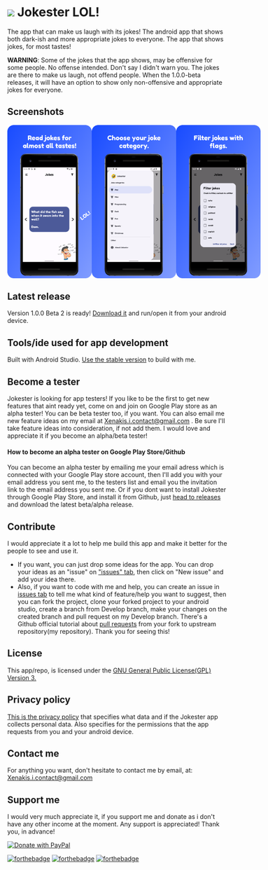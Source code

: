 # <img src="https://user-images.githubusercontent.com/37518738/205691731-a3781c13-075f-49a3-a768-010e52aeed76.png" width="9%"/> Jokester LOL!

The app that can make us laugh with its jokes! The android app that shows both dark-ish and more appropriate jokes to everyone. The app that shows jokes, for most tastes!

**WARNING**: Some of the jokes that the app shows, may be offensive for some people. No offense intended. Don't say I didn't warn you. The jokes are there to make us laugh, not offend people. When the 1.0.0-beta releases, it will have an option to show only non-offensive and appropriate jokes for everyone.

## Screenshots
<div style="display:flex;">
  <img src="screenshots/1.png" width="193" />
  <img src="screenshots/2.png" width="193" />
  <img src="screenshots/3.png" width="193" />
</div>

## Latest release
Version 1.0.0 Beta 2 is ready! [Download it](https://github.com/ioannis-xenakis/Jokester/releases/download/v1.0.0-beta2/jokester-v1.0.0-beta2.apk) and run/open it from your android device.

## Tools/ide used for app development
Built with Android Studio. [Use the stable version](https://developer.android.com/studio) to build with me.

## Become a tester
Jokester is looking for app testers! If you like to be the first to get new features that aint ready yet, come on and join on Google Play store as an alpha tester! You can be beta tester too, if you want. You can also email me new feature ideas on my email at Xenakis.i.contact@gmail.com . Be sure I'll take feature ideas into consideration, if not add them. I would love and appreciate it if you become an alpha/beta tester!  
#### How to become an alpha tester on Google Play Store/Github
You can become an alpha tester by emailing me your email adress which is connected with your Google Play store account, then I'll add you with your email address you sent me, to the testers list and email you the invitation link to the email address you sent me.
Or if you dont want to install Jokester through Google Play Store, and install it from Github, just [head to releases](https://github.com/ioannis-xenakis/Jokester/releases) and  download the latest beta/alpha release.

## Contribute
I would appreciate it a lot to help me build this app and make it better for the people to see and use it.
- If you want, you can just drop some ideas for the app. You can drop your ideas as an "issue" on ["issues" tab](https://github.com/ioannis-xenakis/Jokester/issues), then click on "New issue" and add your idea there.
- Also, if you want to code with me and help, you can create an issue in [issues tab](https://github.com/ioannis-xenakis/Jokester/issues) to tell me what kind of feature/help you want to suggest, then you can fork the project, clone your forked project to your android studio, create a branch from Develop branch, make your changes on the created branch and pull request on my Develop branch. There's a Github official tutorial about [pull requests](https://docs.github.com/en/pull-requests/collaborating-with-pull-requests/proposing-changes-to-your-work-with-pull-requests/creating-a-pull-request-from-a-fork) from your fork to upstream repository(my repository).
Thank you for seeing this!

## License
This app/repo, is licensed under the [GNU General Public License(GPL) Version 3.](LICENSE.md)

## Privacy policy
[This is the privacy policy](PRIVACY_POLICY.md) that specifies what data and if the Jokester app collects personal data.
Also specifies for the permissions that the app requests from you and your android device.

## Contact me
For anything you want, don't hesitate to contact me by email, at: Xenakis.i.contact@gmail.com

## Support me
I would very much appreciate it, if you support me and donate as i don't have any other income at the moment. Any support is appreciated! Thank you, in advance!

<a href="https://www.paypal.com/donate/?hosted_button_id=BHJFLTS2DBGKS">
  <img src="https://raw.githubusercontent.com/stefan-niedermann/paypal-donate-button/master/paypal-donate-button.png" alt="Donate with PayPal" width="150" />
</a>

[![forthebadge](https://forthebadge.com/images/badges/built-for-android.svg)](https://forthebadge.com) [![forthebadge](https://forthebadge.com/images/badges/built-with-love.svg)](https://forthebadge.com) [![forthebadge](https://forthebadge.com/images/badges/for-you.svg)](https://forthebadge.com)
